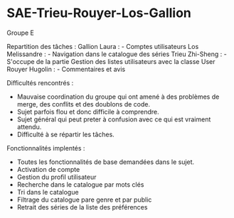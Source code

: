 # SAE-Trieu-Rouyer-Los-Gallion

Groupe E 

Repartition des tâches :
Gallion Laura :
    - Comptes utilisateurs
Los Melissandre :
    -   Navigation dans le catalogue des séries
Trieu Zhi-Sheng : 
    -S'occupe de la partie Gestion des listes utilisateurs avec la classe User
Rouyer Hugolin :
    - Commentaires et avis


Difficultés rencontrés :
 - Mauvaise coordination du groupe qui ont amené à des problèmes de merge, des conflits et des doublons de code.
 - Sujet parfois flou et donc difficile à comprendre.
 - Sujet général qui peut preter à confusion avec ce qui est vraiment attendu.
 - Difficulté à se répartir les tâches.


Fonctionnalités implentés :
 - Toutes les fonctionnalités de base demandées dans le sujet.
 - Activation de compte
 - Gestion du profil utilisateur
 - Recherche dans le catalogue par mots clés
 - Tri dans le catalogue
 - Filtrage du catalogue pare genre et par public
 - Retrait des séries de la liste des préférences
